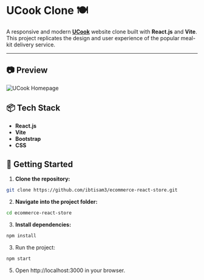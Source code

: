 # UCook Clone 🍽️

A responsive and modern [**UCook**](https://ucook.co.za/) website clone built with **React.js** and **Vite**.  
This project replicates the design and user experience of the popular meal-kit delivery service.

---

## 📷 Preview

![UCook Homepage](src/assets/images/ucook-page.png)

## 📦 Tech Stack

- **React.js**
- **Vite**
- **Bootstrap**
- **CSS**

## 🚀 Getting Started

1. **Clone the repository:**
```bash
git clone https://github.com/ibtisam3/ecommerce-react-store.git
   ```

2. **Navigate into the project folder:**

```bash
cd ecommerce-react-store
```

3. **Install dependencies:**
```bash
npm install
```

3. Run the project:
```bash
npm start
```
5. Open http://localhost:3000 in your browser.
